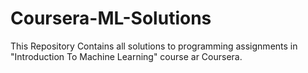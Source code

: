 # Coursera-ML-Solutions
This Repository Contains all solutions to programming assignments in "Introduction To Machine Learning" course ar Coursera.
